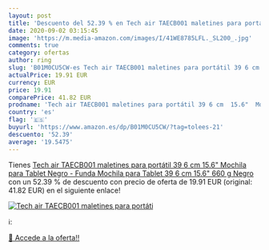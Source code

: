 ```yaml
---
layout: post
title: 'Descuento del 52.39 % en Tech air TAECB001 maletines para portáti'
date: 2020-09-02 03:15:45
image: 'https://m.media-amazon.com/images/I/41WE8785LFL._SL200_.jpg'
comments: true
category: ofertas
author: ring
slug: 'B01M0CU5CW-es Tech air TAECB001 maletines para portátil 39 6 cm  15.6"  Mochila para Tablet Negro - Funda  Mochila para Tablet  39 6 cm  15.6"   660 g  Negro '
actualPrice: 19.91 EUR
currency: EUR
price: 19.91
comparePrice: 41.82 EUR
prodname: 'Tech air TAECB001 maletines para portátil 39 6 cm  15.6"  Mochila para Tablet Negro - Funda  Mochila para Tablet  39 6 cm  15.6"   660 g  Negro '
country: 'es'
flag: '🇪🇸'
buyurl: 'https://www.amazon.es/dp/B01M0CU5CW/?tag=tolees-21'
descuento: '52.39'
average: '19.5475'
---
```


Tienes [Tech air TAECB001 maletines para portátil 39 6 cm  15.6"  Mochila para Tablet Negro - Funda  Mochila para Tablet  39 6 cm  15.6"   660 g  Negro ](https://www.amazon.es/dp/B01M0CU5CW/?tag=tolees-21) con un 52.39 % de descuento con precio de oferta de 19.91 EUR (original: 41.82 EUR) en el siguiente enlace!

[![Tech air TAECB001 maletines para portáti](https://m.media-amazon.com/images/I/41WE8785LFL._SL200_.jpg)](https://www.amazon.es/dp/B01M0CU5CW/?tag=tolees-21)

ℹ️:


[🛒 Accede a la oferta!!](https://www.amazon.es/dp/B01M0CU5CW/?tag=tolees-21)
